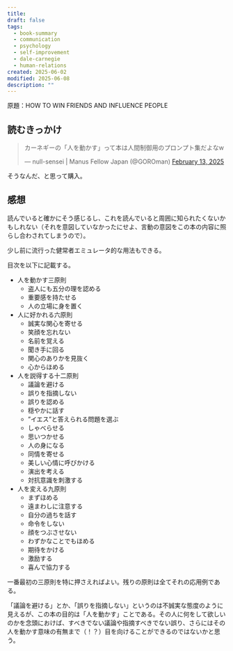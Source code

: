 ```yaml
---
title:
draft: false
tags:
  - book-summary
  - communication
  - psychology
  - self-improvement
  - dale-carnegie
  - human-relations
created: 2025-06-02
modified: 2025-06-08
description: ""
---
```

原題：HOW TO WIN FRIENDS AND INFLUENCE PEOPLE

## 読むきっかけ

<blockquote class="twitter-tweet"><p lang="ja" dir="ltr">カーネギーの「人を動かす」って本は人間制御用のプロンプト集だよなw</p>&mdash; null-sensei | Manus Fellow Japan (@GOROman) <a href="https://twitter.com/GOROman/status/1890183265052684581?ref_src=twsrc%5Etfw">February 13, 2025</a></blockquote> <script async src="https://platform.twitter.com/widgets.js" charset="utf-8"></script>

そうなんだ、と思って購入。

## 感想

読んでいると確かにそう感じるし、これを読んでいると周囲に知られたくないかもしれない（それを意図していなかったにせよ、言動の意図をこの本の内容に照らし合わされてしまうので）。

少し前に流行った健常者エミュレータ的な用法もできる。

目次を以下に記載する。

- 人を動かす三原則
  - 盗人にも五分の理を認める
  - 重要感を持たせる
  - 人の立場に身を置く
- 人に好かれる六原則
  - 誠実な関心を寄せる
  - 笑顔を忘れない
  - 名前を覚える
  - 聞き手に回る
  - 関心のありかを見抜く
  - 心からほめる
- 人を説得する十二原則
  - 議論を避ける
  - 誤りを指摘しない
  - 誤りを認める
  - 穏やかに話す
  - ”イエス”と答えられる問題を選ぶ
  - しゃべらせる
  - 思いつかせる
  - 人の身になる
  - 同情を寄せる
  - 美しい心情に呼びかける
  - 演出を考える
  - 対抗意識を刺激する
- 人を変える九原則
  - まずほめる
  - 遠まわしに注意する
  - 自分の過ちを話す
  - 命令をしない
  - 顔をつぶさせない
  - わずかなことでもほめる
  - 期待をかける
  - 激励する
  - 喜んで協力する

一番最初の三原則を特に押さえればよい。残りの原則は全てそれの応用例である。

「議論を避ける」とか、「誤りを指摘しない」というのは不誠実な態度のように見えるが、この本の目的は「人を動かす」ことである。その人に何をして欲しいのかを念頭におけば、すべきでない議論や指摘すべきでない誤り、さらにはその人を動かす意味の有無まで（！？）目を向けることができるのではないかと思う。
